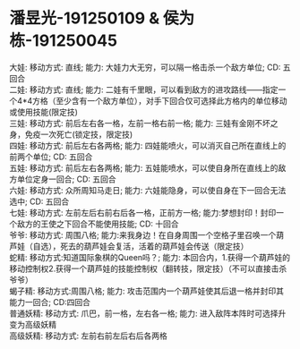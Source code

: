 # 潘昱光-191250109 & 侯为栋-191250045  

大娃: 移动方式: 直线; 能力: 大娃力大无穷，可以隔一格击杀一个敌方单位; CD: 五回合  
二娃: 移动方式: 直线; 能力: 二娃有千里眼，可以看到敌方的进攻路线——指定一个4*4方格（至少含有一个敌方单位），对手下回合仅可选择此方格内的单位移动或使用技能(限定技)  
三娃: 移动方式: 前后左右各一格，左前一格右前一格; 能力: 三娃有金刚不坏之身，免疫一次死亡(锁定技，限定技)  
四娃: 移动方式: 前后左右各两格; 能力: 四娃能喷火，可以消灭自己所在直线上的前两个单位; CD: 五回合  
五娃: 移动方式: 前后左右各两格; 能力: 五娃能喷水，可以使自身所在直线上的敌方单位定身一回合; CD: 五回合  
六娃: 移动方式: 众所周知马走日; 能力: 六娃能隐身，可以使自身在下一回合无法选中; CD: 五回合  
七娃: 移动方式: 左前左后右前右后各一格，正前方一格; 能力:梦想封印！封印一个敌方的王使之下回合不能使用技能; CD: 十回合  
爷爷: 移动方式: 周围八格; 能力:来我身边！在自身周围一个空格子里召唤一个葫芦娃（自选），死去的葫芦娃会复活，活着的葫芦娃会传送（限定技）  
蛇精: 移动方式:知道国际象棋的Queen吗？; 能力: 本回合内，1.获得一个葫芦娃的移动控制权2.获得一个葫芦娃的技能控制权（翻转技，限定技）（不可以直接击杀爷爷）  
蝎子精: 移动方式:周围八格; 能力: 攻击范围内一个葫芦娃使其后退一格并封印其能力一回合; CD:四回合  
普通妖精: 移动方式: 爪巴，前一格，左右各一格; 能力: 进入敌阵本阵时可选择升变为高级妖精  
高级妖精: 移动方式: 左前右前左后右后各两格  
